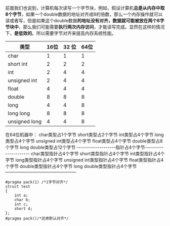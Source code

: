 ​        前面我们也说到，计算机每次读写一个字节块，例如，假设计算机**总是从内存中取8个字节**，如果一个double数据的地址对齐成8的倍数，那么一个内存操作就可以读或者写，但是如果这个double数据**的地址没有对齐，数据就可能被放在两个8字节块中**，那么我们可能需要**执行两次内存访问**，才能读写完成。显然在这样的情况下，**是低效的**。所以需要字节对齐来提高内存系统性能。

| 类型          | 16位 | 32 位 | 64位 |
| ------------- | ---- | ----- | ---- |
| char          | 1    | 1     | 1    |
| short int     | 2    | 2     | 2    |
| int           | 2    | 4     | 4    |
| unsigned int  | 2    | 4     | 4    |
| float         | 4    | 4     | 4    |
| double        | 8    | 8     | 8    |
| long          | 4    | 4     | 8    |
| long long     | 8    | 8     | 8    |
| unsigned long | 4    | 4     | 8    |

在64位机器中：
        char类型占1个字节
       short类型占2个字节
         int类型占4个字节
        long类型占4个字节
unsigned int类型占4个字节
       float类型占4个字节
      double类型占8个字节
 long double类型占12个字节
-------------------指针占4个字节---------------------
        char类型指针占4个字节
       short类型指针占4个字节
         int类型指针占4个字节
        long类型指针占4个字节
unsigned int类型指针占4个字节
       float类型指针占4个字节
      double类型指针占4个字节
 long double类型指针占4个字节
————————————————


```
#pragma pack(1) /*1字节对齐*/
struct test
{
    int a;
    char b;
    int c;
    short d;
};
#pragma pack()/*还原默认对齐*/
```

